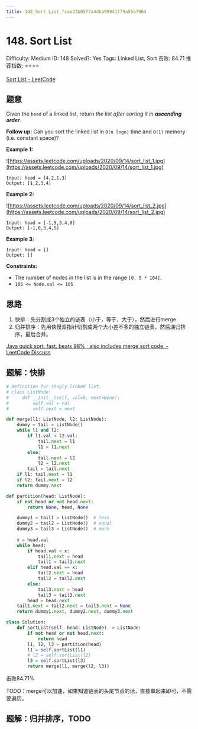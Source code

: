 ```yaml
---
title: 148_Sort_List_fcae33b05f7a4dba99041f79a55b7964
---
```


# 148. Sort List

Difficulty: Medium
ID: 148
Solved?: Yes
Tags: Linked List, Sort
击败: 84.71
推荐指数: ⭐⭐⭐⭐

[Sort List - LeetCode](https://leetcode.com/problems/sort-list/)

## 题意

Given the `head` of a linked list, return *the list after sorting it in **ascending order***.

**Follow up:** Can you sort the linked list in `O(n logn)` time and `O(1)` memory (i.e. constant space)?

**Example 1:**

![https://assets.leetcode.com/uploads/2020/09/14/sort_list_1.jpg](https://assets.leetcode.com/uploads/2020/09/14/sort_list_1.jpg)

```
Input: head = [4,2,1,3]
Output: [1,2,3,4]
```

**Example 2:**

![https://assets.leetcode.com/uploads/2020/09/14/sort_list_2.jpg](https://assets.leetcode.com/uploads/2020/09/14/sort_list_2.jpg)

```
Input: head = [-1,5,3,4,0]
Output: [-1,0,3,4,5]
```

**Example 3:**

```
Input: head = []
Output: []
```

**Constraints:**

- The number of nodes in the list is in the range `[0, 5 * 104]`.
- `105 <= Node.val <= 105`

## 思路

1. 快排：先分割成3个独立的链表（小于，等于，大于），然后进行merge
2. 归并排序：先用快慢双指针切割成两个大小差不多的独立链表，然后递归排序，最后合并。

[Java quick sort. fast. beats 98% ; also includes merge sort code. - LeetCode Discuss](https://leetcode.com/problems/sort-list/discuss/46745/Java-quick-sort.-fast.-beats-98-also-includes-merge-sort-code)

## 题解：快排

```python
# Definition for singly-linked list.
# class ListNode:
#     def __init__(self, val=0, next=None):
#         self.val = val
#         self.next = next

def merge(l1: ListNode, l2: ListNode):
    dummy = tail = ListNode()
    while l1 and l2:
        if l1.val < l2.val:
            tail.next = l1
            l1 = l1.next
        else:
            tail.next = l2
            l2 = l2.next
        tail = tail.next
    if l1: tail.next = l1
    if l2: tail.next = l2
    return dummy.next

def partition(head: ListNode):
    if not head or not head.next:
        return None, head, None

    dummy1 = tail1 = ListNode()  # less
    dummy2 = tail2 = ListNode()  # equal
    dummy3 = tail3 = ListNode()  # more
    
    x = head.val
    while head:
        if head.val < x:
            tail1.next = head
            tail1 = tail1.next
        elif head.val == x:
            tail2.next = head
            tail2 = tail2.next
        else:
            tail3.next = head
            tail3 = tail3.next
        head = head.next
    tail1.next = tail2.next = tail3.next = None
    return dummy1.next, dummy2.next, dummy3.next

class Solution:
    def sortList(self, head: ListNode) -> ListNode:
        if not head or not head.next:
            return head
        l1, l2, l3 = partition(head)
        l1 = self.sortList(l1)
        # l2 = self.sortList(l2)
        l3 = self.sortList(l3)
        return merge(l1, merge(l2, l3))
```

击败84.71%

TODO：merge可以加速，如果知道链表的头尾节点的话，直接串起来即可，不需要遍历。

## 题解：归并排序，TODO